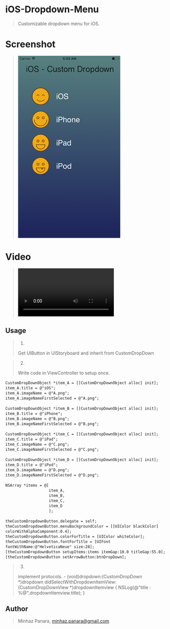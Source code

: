 # iOS-Dropdown-Menu
> Customizable dropdown menu for iOS.

# Screenshot 
> ![ios-dropdown-menu](https://github.com/max6363/iso-custom-dropdown-menu/blob/master/dropdown-menu-ios.png)

# Video
> ![max](https://github.com/max6363/iso-custom-dropdown-menu/blob/master/dropdowmenu-ios1.mov)

## Usage
> 1.
> Get UIButton in UIStoryboard and inherit from CustomDropDown

> 2.
> Write code in ViewController to setup once.

    CustomDropDownObject *item_A = [[CustomDropDownObject alloc] init];
    item_A.title = @"iOS";
    item_A.imageName = @"A.png";
    item_A.imageNameFirstSelected = @"A.png";
    
    CustomDropDownObject *item_B = [[CustomDropDownObject alloc] init];
    item_B.title = @"iPhone";
    item_B.imageName = @"B.png";
    item_B.imageNameFirstSelected = @"B.png";
    
    CustomDropDownObject *item_C = [[CustomDropDownObject alloc] init];
    item_C.title = @"iPad";
    item_C.imageName = @"C.png";
    item_C.imageNameFirstSelected = @"C.png";
    
    CustomDropDownObject *item_D = [[CustomDropDownObject alloc] init];
    item_D.title = @"iPod";
    item_D.imageName = @"D.png";
    item_D.imageNameFirstSelected = @"D.png";
    
    NSArray *items = @[
                       item_A,
                       item_B,
                       item_C,
                       item_D
                       ];
    
    theCustomDropdownButton.delegate = self;
    theCustomDropdownButton.menuBackgroundColor = [[UIColor blackColor] colorWithAlphaComponent:0.4];
    theCustomDropdownButton.colorForTitle = [UIColor whiteColor];
    theCustomDropdownButton.fontForTitle = [UIFont fontWithName:@"HelveticaNeue" size:28];
    [theCustomDropdownButton setupItems:items itemGap:10.0 titleGap:55.0];
    [theCustomDropdownButton setArrowButton:btnDropDown];
> 3.
> implement protocols.
    - (void)dropdown:(CustomDropDown *)dropdown didSelectWithDropdownItemView:(CustomDropDownView *)dropdownItemview
    {
        NSLog(@"title : %@",dropdownItemview.title);
    }


## Author
> Minhaz Panara, minhaz.panara@gmail.com
